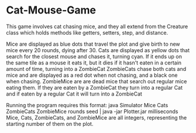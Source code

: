 # Cat-Mouse-Game
This game involves cat chasing mice, and they all extend from the Creature class which holds methods like getters, setters, step, and distance.

Mice are displayed as blue dots that travel the plot and give birth to new mice every 20 rounds, dying after 30.
Cats are displayed as yellow dots that search for the closest mouse and chases it, turning cyan. If it ends up on the same tile as a mouse it eats it, but it dies if it hasn't eaten in a certain amount of time, turning into a ZombieCat
ZombieCats chase both cats and mice and are displayed as a red dot when not chasing, and a black one when chasing. 
ZombieMice are are dead mice that search out regular mice eating them. If they are eaten by a ZombieCat they turn into a regular Cat and if eaten by a regular Cat it will turn into a ZombieCat

Running the program requires this format:
java Simulator Mice Cats ZombieCats ZombieMice rounds seed | java -jar Plotter.jar milliseconds
Mice, Cats, ZombieCats, and ZombieMice are all integers, representing the starting number of them on the plot. 